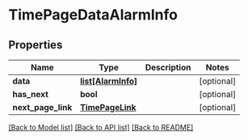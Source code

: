 # TimePageDataAlarmInfo

## Properties
Name | Type | Description | Notes
------------ | ------------- | ------------- | -------------
**data** | [**list[AlarmInfo]**](AlarmInfo.md) |  | [optional] 
**has_next** | **bool** |  | [optional] 
**next_page_link** | [**TimePageLink**](TimePageLink.md) |  | [optional] 

[[Back to Model list]](../README.md#documentation-for-models) [[Back to API list]](../README.md#documentation-for-api-endpoints) [[Back to README]](../README.md)


